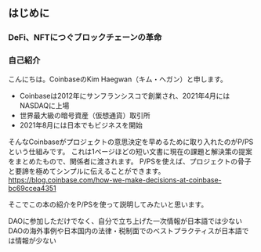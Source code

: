 ## はじめに


### DeFi、NFTにつぐブロックチェーンの革命


### 自己紹介
こんにちは。CoinbaseのKim Haegwan（キム・ヘガン）と申します。
- Coinbaseは2012年にサンフランシスコで創業され、2021年4月にはNASDAQに上場
- 世界最大級の暗号資産（仮想通貨）取引所
- 2021年8月には日本でもビジネスを開始

そんなCoinbaseがプロジェクトの意思決定を早めるために取り入れたのがP/PSという仕組みです。
これは1ページほどの短い文書に現在の課題と解決策の提案をまとめたもので、関係者に渡されます。
P/PSを使えば、プロジェクトの骨子と要諦を極めてシンプルに伝えることができます。
https://blog.coinbase.com/how-we-make-decisions-at-coinbase-bc69ccea4351

そこでこの本の紹介をP/PSを使って説明してみたいと思います。

DAOに参加しただけでなく、自分で立ち上げた一次情報が日本語では少ない
DAOの海外事例や日本国内の法律・税制面でのベストプラクティスが日本語では情報が少ない


